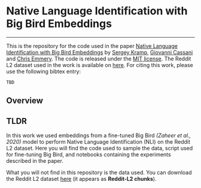 # Native Language Identification with Big Bird Embeddings
---

This is the repository for the code used in the paper [Native Language Identification with Big Bird Embeddings](https://arxiv.org/abs/2104.05247) by [Sergey Kramp](sergey), [Giovanni Cassani](https://research.tilburguniversity.edu/en/persons/giovanni-cassani) and [Chris Emmery](https://research.tilburguniversity.edu/en/persons/chris-emmery). The code is released under the [MIT license](https://opensource.org/licenses/MIT). The Reddit L2 dataset used in the work is available on [here](http://cl.haifa.ac.il/projects/L2/).
For citing this work, please use the following bibtex entry:

```
TBD
```

## Overview

## TLDR
In this work we used embeddings from a fine-tuned Big Bird _(Zaheer et al., 2020)_ model to perform Native Language Identification (NLI) on the Reddit L2 dataset.
Here you will find the code used to sample the data, script used for fine-tuning Big Bird, and notebooks containing the experiments described in the paper. 

What you will not find in this repository is the data used. You can download the Reddit L2 dataset [here](http://cl.haifa.ac.il/projects/L2/) (it appears as __Reddit-L2 chunks__).